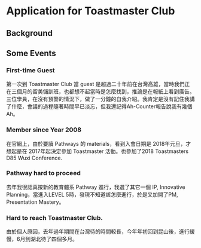 
# Application for Toastmaster Club

## Background

## Some Events
### First-time Guest
第一次到 Toastmaster Club 當 guest 是超過二十年前在台灣高雄，當時我們正在三個月的留美儲訓班，也都想不起當時是怎麼找到，推論是在報紙上看到廣告。三位學員，在沒有預警的情況下，做了一分鐘的自我介紹。我肯定是沒有記住我講了什麼，會議的過程隨著時間早已淡忘，但我還記得Ah-Counter報告說我有幾個Ah。

### Member since Year 2008
在官網上，由於要讀 Pathways 的 materials，看到入會日期是 2018年元旦，才想起是在 2017年起決定參加 Toastmaster 活動。也參加了2018 Toastmasters D85 Wuxi Conference.

### Pathway hard to proceed 
去年我很認真按新的教育體系 Pathway 進行，我選了其它一個 IP, Innovative Planning，當進入LEVEL 5時，發現不知道該怎麼進行，於是又加開了PM, Presentation Mastery。

### Hard to reach Toastmaster Club.
由於個人原因，去年過年期間在台灣待的時間較長，今年年初回到昆山後，進行緩慢，6月到湖北待了四個多月。





